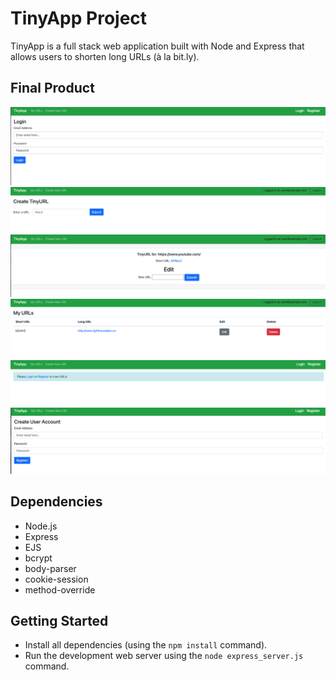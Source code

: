 # TinyApp Project

TinyApp is a full stack web application built with Node and Express that allows users to shorten long URLs (à la bit.ly).

## Final Product

!["Screenshot of Login Page"](https://github.com/elim04/tinyapp/blob/master/docs/login_page.png)
!["Screenshot of New URL Page"](https://github.com/elim04/tinyapp/blob/master/docs/new_url_page.png)
!["Screenshot of Show Page"](https://github.com/elim04/tinyapp/blob/master/docs/url_show_page.png)
!["Screenshot of Main URL Page Logged In"](https://github.com/elim04/tinyapp/blob/master/docs/urls_index_page_logged_in.png)
!["Screenshot of Main URL Page Logged Out"](https://github.com/elim04/tinyapp/blob/master/docs/urls_index_page_logged_out.png)
!["Screenshot of Register New User Page"](https://github.com/elim04/tinyapp/blob/master/docs/urls_register_page.png)

## Dependencies

- Node.js
- Express
- EJS
- bcrypt
- body-parser
- cookie-session
- method-override

## Getting Started

- Install all dependencies (using the `npm install` command).
- Run the development web server using the `node express_server.js` command.